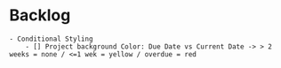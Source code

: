 # Backlog

    - Conditional Styling
        - [] Project background Color: Due Date vs Current Date -> > 2 weeks = none / <=1 wek = yellow / overdue = red